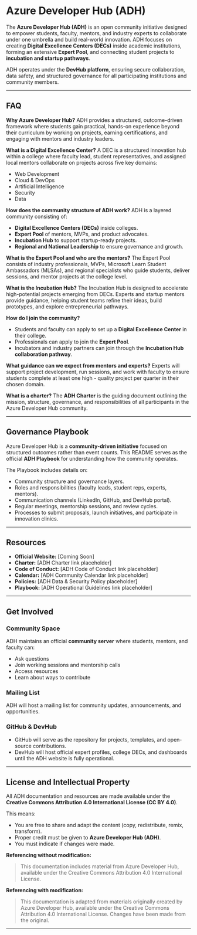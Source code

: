 # Azure Developer Hub (ADH)

The **Azure Developer Hub (ADH)** is an open community initiative designed to empower students, faculty, mentors, and industry experts to collaborate under one umbrella and build real-world innovation. ADH focuses on creating **Digital Excellence Centers (DECs)** inside academic institutions, forming an extensive **Expert Pool**, and connecting student projects to **incubation and startup pathways**.

ADH operates under the **DevHub platform**, ensuring secure collaboration, data safety, and structured governance for all participating institutions and community members.

---

## FAQ

**Why Azure Developer Hub?**
ADH provides a structured, outcome-driven framework where students gain practical, hands-on experience beyond their curriculum by working on projects, earning certifications, and engaging with mentors and industry leaders.

**What is a Digital Excellence Center?**
A DEC is a structured innovation hub within a college where faculty lead, student representatives, and assigned local mentors collaborate on projects across five key domains:

* Web Development
* Cloud & DevOps
* Artificial Intelligence
* Security
* Data

**How does the community structure of ADH work?**
ADH is a layered community consisting of:

* **Digital Excellence Centers (DECs)** inside colleges.
* **Expert Pool** of mentors, MVPs, and product advocates.
* **Incubation Hub** to support startup-ready projects.
* **Regional and National Leadership** to ensure governance and growth.

**What is the Expert Pool and who are the mentors?**
The Expert Pool consists of industry professionals, MVPs, Microsoft Learn Student Ambassadors (MLSAs), and regional specialists who guide students, deliver sessions, and mentor projects at the college level.

**What is the Incubation Hub?**
The Incubation Hub is designed to accelerate high-potential projects emerging from DECs. Experts and startup mentors provide guidance, helping student teams refine their ideas, build prototypes, and explore entrepreneurial pathways.

**How do I join the community?**

* Students and faculty can apply to set up a **Digital Excellence Center** in their college.
* Professionals can apply to join the **Expert Pool**.
* Incubators and industry partners can join through the **Incubation Hub collaboration pathway**.

**What guidance can we expect from mentors and experts?**
Experts will support project development, run sessions, and work with faculty to ensure students complete at least one high - quality project per quarter in their chosen domain.

**What is a charter?**
The **ADH Charter** is the guiding document outlining the mission, structure, governance, and responsibilities of all participants in the Azure Developer Hub community.

---

## Governance Playbook

Azure Developer Hub is a **community-driven initiative** focused on structured outcomes rather than event counts. This README serves as the official **ADH Playbook** for understanding how the community operates.

The Playbook includes details on:

* Community structure and governance layers.
* Roles and responsibilities (faculty leads, student reps, experts, mentors).
* Communication channels (LinkedIn, GitHub, and DevHub portal).
* Regular meetings, mentorship sessions, and review cycles.
* Processes to submit proposals, launch initiatives, and participate in innovation clinics.

---

## Resources

* **Official Website:** [Coming Soon]
* **Charter:** [ADH Charter link placeholder]
* **Code of Conduct:** [ADH Code of Conduct link placeholder]
* **Calendar:** [ADH Community Calendar link placeholder]
* **Policies:** [ADH Data & Security Policy placeholder]
* **Playbook:** [ADH Operational Guidelines link placeholder]

---

## Get Involved

### Community Space

ADH maintains an official **community server** where students, mentors, and faculty can:

* Ask questions
* Join working sessions and mentorship calls
* Access resources
* Learn about ways to contribute

### Mailing List

ADH will host a mailing list for community updates, announcements, and opportunities.

### GitHub & DevHub

* GitHub will serve as the repository for projects, templates, and open-source contributions.
* DevHub will host official expert profiles, college DECs, and dashboards until the ADH website is fully operational.

---

## License and Intellectual Property

All ADH documentation and resources are made available under the **Creative Commons Attribution 4.0 International License (CC BY 4.0)**.

This means:

* You are free to share and adapt the content (copy, redistribute, remix, transform).
* Proper credit must be given to **Azure Developer Hub (ADH)**.
* You must indicate if changes were made.

**Referencing without modification:**

> This documentation includes material from Azure Developer Hub, available under the Creative Commons Attribution 4.0 International License.

**Referencing with modification:**

> This documentation is adapted from materials originally created by Azure Developer Hub, available under the Creative Commons Attribution 4.0 International License. Changes have been made from the original.

---
